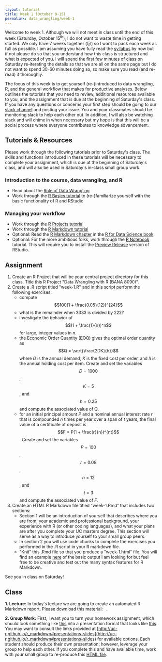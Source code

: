 ```yaml
---
layout: tutorial
title: Week 1 (October 9-15)
permalink: data_wrangling/week-1
---
```


Welcome to week 1. Although we will not meet in class until the end of this week (Saturday, October 15<sup>th</sup>), I do not want to waste time in getting started. We only have 7 weeks together (&#x1f622;) so I want to pack each week as full as possible. I am assuming you have fully read the [syllabus](syllabus) by now but if not please do so that you understand how this class is structured and what is expected of you.  I will spend the first few minutes of class on Saturday re-iterating the details so that we are all on the same page but I do not want to spend 30-60 minutes doing so, so make sure you read (and re-read) it thoroughly.

The focus of this week is to get yourself (re-)introduced to data wrangling, R, and the general workflow that makes for productive analyses.  Below outlines the tutorials that you need to review, additional resources available to you, and the assignment that is due at the beginning of Saturday's class. If you have any questions or concerns your first step should be going to our [slack channel](https://uc-data-wrangling.slack.com/) and posting your issue.  You and your classmates should be monitoring slack to help each other out. In addition, I will also be watching slack and will chime in when necessary but my hope is that this will be a social process where everyone contributes to knowledge advancement.

## Tutorials & Resources

Please work through the following tutorials prior to Saturday's class. The skills and functions introduced in these tutorials will be necessary to complete your assignment, which is due at the beginning of Saturday's class, and will also be used in Saturday's in-class small group work. 

### Introduction to the course, data wrangling, and R

- Read about the [Role of Data Wrangling](http://uc-r.github.io/why_wrangle)
- Work through the [R Basics tutorial](http://uc-r.github.io/section2_basics) to (re-)familiarize yourself with the basic functionality of R and RStudio


### Managing your workflow

- Work through the [R Projects tutorial](http://uc-r.github.io/r_projects)
- Work through the [R Markdown tutorial](http://uc-r.github.io/r_markdown)
- Optional: Read the [R Markdown chapter](http://r4ds.had.co.nz/r-markdown.html) in the [R for Data Science book](http://r4ds.had.co.nz/)
- Optional: For the more ambitious folks, work through the [R Notebook](http://uc-r.github.io/r_notebook) tutorial. This will require you to install the [Preview Release](https://www.rstudio.com/products/rstudio/download/preview/) version of RStudio.


## Assignment

1. Create an R Project that will be your central project directory for this class. Title this R Project "Data Wrangling with R (BANA 8090)".
2. Create a .R script titled "week-1.R" and in this script perform the following exercises:
   - compute $$100(1 + \frac{0.05}{12})^{24}$$
   - what is the remainder when 3333 is divided by 222?
   - investigate the behavior of $$(1 + \frac{1}{n})^n$$ for large, integer values in *n*.
   - the Economic Order Quantity (EOQ) gives the optimal order quantity as $$Q = \sqrt{\frac{2DK}{h}}$$ where *D* is the annual demand, *K* is the fixed cost per order, and *h* is the annual holding cost per item. Create and set the variables $$D = 1000$$, $$K = 5$$, and $$h = 0.25$$ and compute the associated value of Q.
   - for an initial principal amount *P* and a nominal annual interest rate *r* that is compounded *n* times per year over a span of *t* years, the final value of a certificate of deposit is $$F = P(1 + \frac{r}{n})^{nt}$$. Create and set the variables $$P = 100$$, $$r = 0.08$$, $$n = 12$$, and $$t = 3$$ and compute the associated value of *F*.
3. Create an HTML R Markdown file titled "week-1.Rmd" that includes two sections:
   - Section 1 will be an introduction of yourself that describes where you are from, your academic and professional background, your experience with R (or other coding languages), and what your plans are after you complete your UC masters degree. This section will serve as a way to introduce yourself to your small group peers.
   - In section 2 you will use code chunks to complete the exercises you performed in the .R script in your R markdown file.
   - "Knit" this .Rmd file so that you produce a "week-1.html" file. You will find an example [here](http://rpubs.com/bradleyboehmke/datawrangling_week1_homework) of the basic output I am looking for but feel free to be creative and test out the many syntax features for R Markdown.
   

See you in class on Saturday!

## Class

**1\. Lecture:** In today's lecture we are going to create an automated R Markdown report. Please download this material: &nbsp; <a href="https://www.dropbox.com/sh/fs9qnoz09n7on8c/AAApAUBtf3EMGTpA-dWJ6KQea?dl=1" style="color:black;"><i class="fa fa-cloud-download" style="font-size:1em"></i></a>.

**2\. Group Work:** First, I want you to turn your homework assignment, which should look something like [this](http://rpubs.com/bradleyboehmke/datawrangling_week1_homework) into a presentation format that looks like [this](https://rpubs.com/bradleyboehmke/week1_gw). You may want to consult the links provided at [http://uc-r.github.io/r_markdown#presentations-slides](http://uc-r.github.io/r_markdown#presentations-slides) for available options.  Each student should produce their own presentation; however, leverage your group to help each other. If you complete this and have available time, work with your small group to re-produce this [HTML file](https://rpubs.com/bradleyboehmke/rmarkdown_replication).
